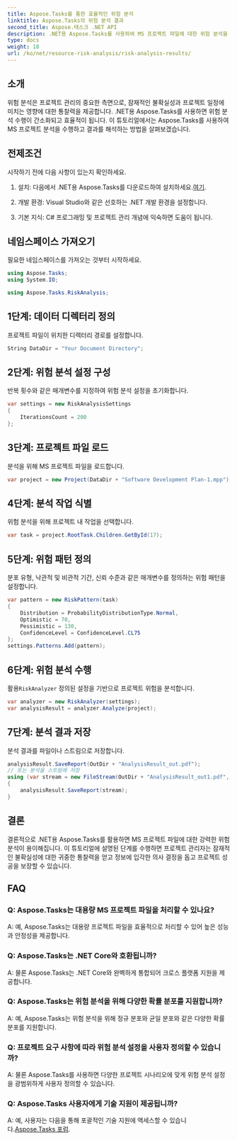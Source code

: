 ```yaml
---
title: Aspose.Tasks를 통한 효율적인 위험 분석
linktitle: Aspose.Tasks의 위험 분석 결과
second_title: Aspose.태스크 .NET API
description: .NET용 Aspose.Tasks를 사용하여 MS 프로젝트 파일에 대한 위험 분석을 수행하는 방법을 알아보세요. 프로젝트 관리를 간소화하고 불확실성을 효율적으로 완화합니다.
type: docs
weight: 18
url: /ko/net/resource-risk-analysis/risk-analysis-results/
---
```

## 소개
위험 분석은 프로젝트 관리의 중요한 측면으로, 잠재적인 불확실성과 프로젝트 일정에 미치는 영향에 대한 통찰력을 제공합니다. .NET용 Aspose.Tasks를 사용하면 위험 분석 수행이 간소화되고 효율적이 됩니다. 이 튜토리얼에서는 Aspose.Tasks를 사용하여 MS 프로젝트 분석을 수행하고 결과를 해석하는 방법을 살펴보겠습니다.
## 전제조건
시작하기 전에 다음 사항이 있는지 확인하세요.
1.  설치: 다음에서 .NET용 Aspose.Tasks를 다운로드하여 설치하세요.[여기](https://releases.aspose.com/tasks/net/).
   
2. 개발 환경: Visual Studio와 같은 선호하는 .NET 개발 환경을 설정합니다.
3. 기본 지식: C# 프로그래밍 및 프로젝트 관리 개념에 익숙하면 도움이 됩니다.

## 네임스페이스 가져오기
필요한 네임스페이스를 가져오는 것부터 시작하세요.
```csharp
using Aspose.Tasks;
using System.IO;

using Aspose.Tasks.RiskAnalysis;
```
## 1단계: 데이터 디렉터리 정의
프로젝트 파일이 위치한 디렉터리 경로를 설정합니다.
```csharp
String DataDir = "Your Document Directory";
```
## 2단계: 위험 분석 설정 구성
반복 횟수와 같은 매개변수를 지정하여 위험 분석 설정을 초기화합니다.
```csharp
var settings = new RiskAnalysisSettings
{
    IterationsCount = 200
};
```
## 3단계: 프로젝트 파일 로드
분석을 위해 MS 프로젝트 파일을 로드합니다.
```csharp
var project = new Project(DataDir + "Software Development Plan-1.mpp");
```
## 4단계: 분석 작업 식별
위험 분석을 위해 프로젝트 내 작업을 선택합니다.
```csharp
var task = project.RootTask.Children.GetById(17);
```
## 5단계: 위험 패턴 정의
분포 유형, 낙관적 및 비관적 기간, 신뢰 수준과 같은 매개변수를 정의하는 위험 패턴을 설정합니다.
```csharp
var pattern = new RiskPattern(task)
{
    Distribution = ProbabilityDistributionType.Normal,
    Optimistic = 70,
    Pessimistic = 130,
    ConfidenceLevel = ConfidenceLevel.CL75
};
settings.Patterns.Add(pattern);
```
## 6단계: 위험 분석 수행
 활용`RiskAnalyzer` 정의된 설정을 기반으로 프로젝트 위험을 분석합니다.
```csharp
var analyzer = new RiskAnalyzer(settings);
var analysisResult = analyzer.Analyze(project);
```
## 7단계: 분석 결과 저장
분석 결과를 파일이나 스트림으로 저장합니다.
```csharp
analysisResult.SaveReport(OutDir + "AnalysisResult_out.pdf");
// 또는 분석을 스트림에 저장
using (var stream = new FileStream(OutDir + "AnalysisResult_out1.pdf", FileMode.Create))
{
    analysisResult.SaveReport(stream);
}
```

## 결론
결론적으로 .NET용 Aspose.Tasks를 활용하면 MS 프로젝트 파일에 대한 강력한 위험 분석이 용이해집니다. 이 튜토리얼에 설명된 단계를 수행하면 프로젝트 관리자는 잠재적인 불확실성에 대한 귀중한 통찰력을 얻고 정보에 입각한 의사 결정을 돕고 프로젝트 성공을 보장할 수 있습니다.
## FAQ
### Q: Aspose.Tasks는 대용량 MS 프로젝트 파일을 처리할 수 있나요?
A: 예, Aspose.Tasks는 대용량 프로젝트 파일을 효율적으로 처리할 수 있어 높은 성능과 안정성을 제공합니다.
### Q: Aspose.Tasks는 .NET Core와 호환됩니까?
A: 물론 Aspose.Tasks는 .NET Core와 완벽하게 통합되어 크로스 플랫폼 지원을 제공합니다.
### Q: Aspose.Tasks는 위험 분석을 위해 다양한 확률 분포를 지원합니까?
A: 예, Aspose.Tasks는 위험 분석을 위해 정규 분포와 균일 분포와 같은 다양한 확률 분포를 지원합니다.
### Q: 프로젝트 요구 사항에 따라 위험 분석 설정을 사용자 정의할 수 있습니까?
A: 물론 Aspose.Tasks를 사용하면 다양한 프로젝트 시나리오에 맞게 위험 분석 설정을 광범위하게 사용자 정의할 수 있습니다.
### Q: Aspose.Tasks 사용자에게 기술 지원이 제공됩니까?
 A: 예, 사용자는 다음을 통해 포괄적인 기술 지원에 액세스할 수 있습니다.[Aspose.Tasks 포럼](https://forum.aspose.com/c/tasks/15).